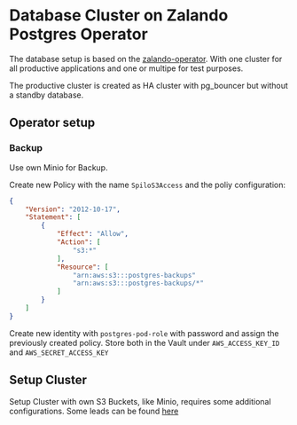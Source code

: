 # Database Cluster on Zalando Postgres Operator

The database setup is based on the [zalando-operator][1]. With one cluster for
all productive applications and one or multipe for test purposes.

The productive cluster is created as HA cluster with pg_bouncer but without a
standby database.

## Operator setup

### Backup

Use own Minio for Backup.

Create new Policy with the name `SpiloS3Access`
and the poliy configuration:
```json
{
    "Version": "2012-10-17",
    "Statement": [
        {
            "Effect": "Allow",
            "Action": [
                "s3:*"
            ],
            "Resource": [
                "arn:aws:s3:::postgres-backups"
                "arn:aws:s3:::postgres-backups/*"
            ]
        }
    ]
}
```


Create new identity with `postgres-pod-role` with password and assign the
previously created policy.
Store both in the Vault under `AWS_ACCESS_KEY_ID` and `AWS_SECRET_ACCESS_KEY`


## Setup Cluster

Setup Cluster with own S3 Buckets, like Minio, requires some additional
configurations. Some leads can be found [here][2]





[1]: https://opensource.zalando.com/postgres-operator/
[2]: https://thedatabaseme.de/2022/03/26/backup-to-s3-configure-zalando-postgres-operator-backup-with-wal-g/

